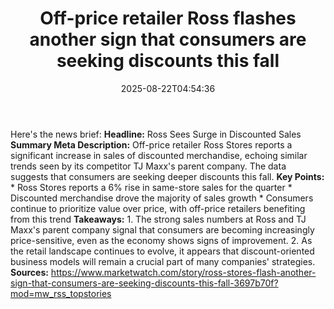 ﻿---
title: "Off-price retailer Ross flashes another sign that consumers are seeking discounts this fall"
date: "2025-08-22T04:54:36"
category: "Markets"
summary: ""
slug: "offprice retailer ross flashes another sign that consumers a"
source_urls:
  - "https://www.marketwatch.com/story/ross-stores-flash-another-sign-that-consumers-are-seeking-discounts-this-fall-3697b70f?mod=mw_rss_topstories"
seo:
  title: "Off-price retailer Ross flashes another sign that consumers are seeking discounts this fall | Hash n Hedge"
  description: ""
  keywords: ["news", "markets", "brief"]
---
Here's the news brief:  **Headline:** Ross Sees Surge in Discounted Sales  **Summary Meta Description:** Off-price retailer Ross Stores reports a significant increase in sales of discounted merchandise, echoing similar trends seen by its competitor TJ Maxx's parent company. The data suggests that consumers are seeking deeper discounts this fall.  **Key Points:**  * Ross Stores reports a 6% rise in same-store sales for the quarter * Discounted merchandise drove the majority of sales growth * Consumers continue to prioritize value over price, with off-price retailers benefiting from this trend  **Takeaways:**  1. The strong sales numbers at Ross and TJ Maxx's parent company signal that consumers are becoming increasingly price-sensitive, even as the economy shows signs of improvement. 2. As the retail landscape continues to evolve, it appears that discount-oriented business models will remain a crucial part of many companies' strategies.  **Sources:** https://www.marketwatch.com/story/ross-stores-flash-another-sign-that-consumers-are-seeking-discounts-this-fall-3697b70f?mod=mw_rss_topstories 
